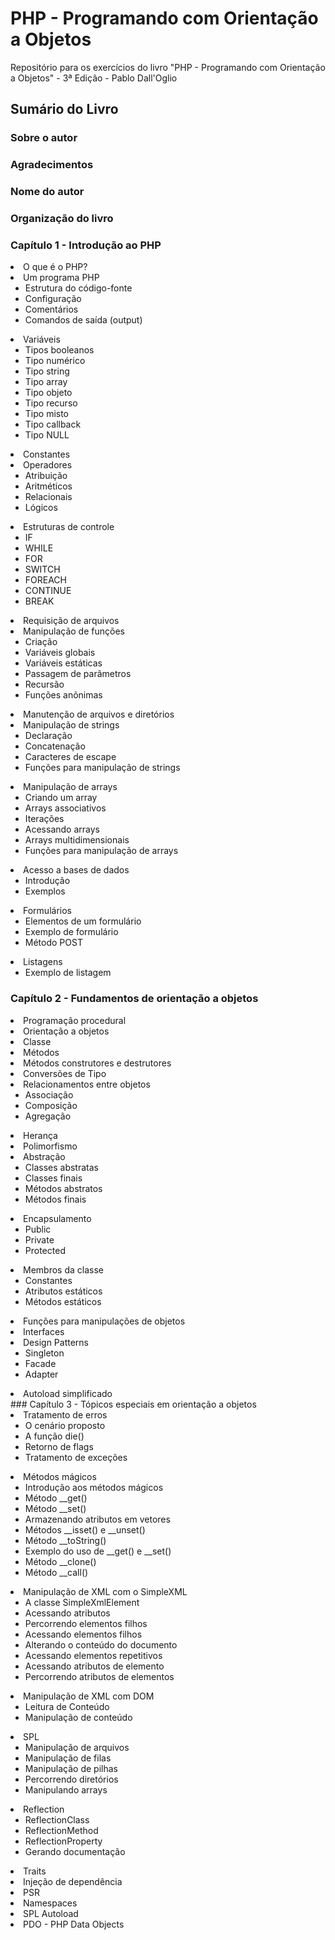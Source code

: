 # PHP - Programando com Orientação a Objetos
Repositório para os exercícios do livro "PHP - Programando com Orientação a Objetos" - 3ª Edição - Pablo Dall'Oglio

## Sumário do Livro

### Sobre o autor
### Agradecimentos
### Nome do autor
### Organização do livro
### Capítulo 1 - Introdução ao PHP
<li>O que é o PHP?</li>
<li>Um programa PHP
    <ul>
      <li>Estrutura do código-fonte</li>
      <li>Configuração</li>
      <li>Comentários</li>
      <li>Comandos de saída (output)</li>
    </ul>
</li>
<li>Variáveis
  <ul>
    <li>Tipos booleanos</li>
    <li>Tipo numérico</li>
    <li>Tipo string</li>
    <li>Tipo array</li>
    <li>Tipo objeto</li>
    <li>Tipo recurso</li>
    <li>Tipo misto</li>
    <li>Tipo callback</li>
    <li>Tipo NULL</li>
  </ul>
</li>
<li>Constantes</li>
<li>Operadores
  <ul>
    <li>Atribuição</li>
    <li>Aritméticos</li>
    <li>Relacionais</li>
    <li>Lógicos</li>
  </ul>
</li>
<li>Estruturas de controle
  <ul>
    <li>IF</li>
    <li>WHILE</li>
    <li>FOR</li>
    <li>SWITCH</li>
    <li>FOREACH</li>
    <li>CONTINUE</li>
    <li>BREAK</li>
  </ul>
</li>
<li>Requisição de arquivos</li>
<li>Manipulação de funções
  <ul>
    <li>Criação</li>
    <li>Variáveis globais</li>
    <li>Variáveis estáticas</li>
    <li>Passagem de parâmetros</li>
    <li>Recursão</li>
    <li>Funções anõnimas</li>
  </ul>
</li>
<li>Manutenção de arquivos e diretórios</li>
<li>Manipulação de strings
  <ul>
    <li>Declaração</li>
    <li>Concatenação</li>
    <li>Caracteres de escape</li>
    <li>Funções para manipulação de strings</li>
  </ul>
</li>
<li>Manipulação de arrays
  <ul>
    <li>Criando um array</li>
    <li>Arrays associativos</li>
    <li>Iterações</li>
    <li>Acessando arrays</li>
    <li>Arrays multidimensionais</li>
    <li>Funções para manipulação de arrays</li>
  </ul>
</li>
<li>Acesso a bases de dados
  <ul>
    <li>Introdução</li>
    <li>Exemplos</li>
  </ul>
</li>
<li>Formulários
  <ul>
    <li>Elementos de um formulário</li>
    <li>Exemplo de formulário</li>
    <li>Método POST</li>
  </ul>
</li>
<li>Listagens
  <ul>
    <li>Exemplo de listagem</li>
  </ul>
</li>

### Capítulo 2 - Fundamentos de orientação a objetos
<li>Programação procedural</li>
<li>Orientação a objetos</li>
<li>Classe</li>
<li>Métodos</li>
<li>Métodos construtores e destrutores</li>
<li>Conversões de Tipo</li>
<li>Relacionamentos entre objetos
  <ul>
    <li>Associação</li>
    <li>Composição</li>
    <li>Agregação</li>
  </ul>
</li>
<li>Herança</li>
<li>Polimorfismo</li>
<li>Abstração
  <ul>
    <li>Classes abstratas</li>
    <li>Classes finais</li>
    <li>Métodos abstratos</li>
    <li>Métodos finais</li>
  </ul>
</li>
<li>Encapsulamento
  <ul>
    <li>Public</li>
    <li>Private</li>
    <li>Protected</li>
  </ul>
</li>
<li>Membros da classe
  <ul>
    <li>Constantes</li>
    <li>Atributos estáticos</li>
    <li>Métodos estáticos</li>
  </ul>
</li>
<li>Funções para manipulações de objetos</li>
<li>Interfaces</li>
<li>Design Patterns
  <ul>
    <li>Singleton</li>
    <li>Facade</li>
    <li>Adapter</li>
  </ul>
</li>
<li>Autoload simplificado</li>
### Capítulo 3 - Tópicos especiais em orientação a objetos
<li>Tratamento de erros
  <ul>
    <li>O cenário proposto</li>
    <li>A função die()</li>
    <li>Retorno de flags</li>
    <li>Tratamento de exceções</li>
  </ul>
</li>
<li>Métodos mágicos
  <ul>
    <li>Introdução aos métodos mágicos</li>
    <li>Método __get()</li>
    <li>Método __set()</li>
    <li>Armazenando atributos em vetores</li>
    <li>Métodos __isset() e __unset()</li>
    <li>Método __toString()</li>
    <li>Exemplo do uso de __get() e __set()</li>
    <li>Método __clone()</li>
    <li>Método __call()</li>
  </ul>
</li>
<li>Manipulação de XML com o SimpleXML
  <ul>
    <li>A classe SimpleXmlElement</li>
    <li>Acessando atributos</li>
    <li>Percorrendo elementos filhos</li>
    <li>Acessando elementos filhos</li>
    <li>Alterando o conteúdo do documento</li>
    <li>Acessando elementos repetitivos</li>
    <li>Acessando atributos de elemento</li>
    <li>Percorrendo atributos de elementos</li>
  </ul>
</li>
<li>Manipulação de XML com DOM
  <ul>
    <li>Leitura de Conteúdo</li>
    <li>Manipulação de conteúdo</li>
  </ul>
</li>
<li>SPL
  <ul>
    <li>Manipulação de arquivos</li>
    <li>Manipulação de filas</li>
    <li>Manipulação de pilhas</li>
    <li>Percorrendo diretórios</li>
    <li>Manipulando arrays</li>
  </ul>
</li>
<li>Reflection
  <ul>
    <li>ReflectionClass</li>
    <li>ReflectionMethod</li>
    <li>ReflectionProperty</li>
    <li>Gerando documentação</li>
  </ul>
</li>
<li>Traits</li>
<li>Injeção de dependência</li>
<li>PSR</li>
<li>Namespaces</li>
<li>SPL Autoload</li>
<li>PDO - PHP Data Objects</li>
